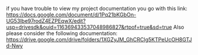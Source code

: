 if you have trouble to view my project documentation you go with this link: 
https://docs.google.com/document/d/1Pq21bKGbOn-UG53Ibe97rodZ4EZPEqwX/edit?usp=drivesdk&ouid=116369433537048986827&rtpof=true&sd=true
  Also please consider the following documentation:
https://drive.google.com/drive/folders/1XGZyJM_GhCRClg5KTPeUcOH8GTJd-Nwy

